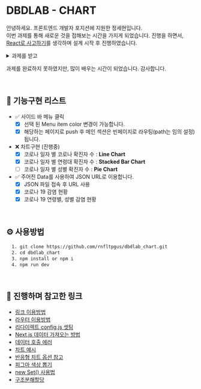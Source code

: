 # DBDLAB - CHART

안녕하세요. 프론트엔드 개발자 포지션에 지원한 정세현입니다.
<br>
이번 과제를 통해 새로운 것을 접해보는 시간을 가지게 되었습니다. 진행을 하면서, [React로 사고하기](https://ko.reactjs.org/docs/thinking-in-react.html)를 생각하며 설계 시작 후 진행하였습니다.
<br>

<details>
<summary>과제를 받고</summary>
<div markdown="1">

![](./public//thinking.jpeg)

</div>
</details>

과제를 완료하지 못하였지만, 많이 배우는 시간이 되었습니다. 감사합니다.

<br>

## 📝 기능구현 리스트

- ✅ 사이드 바 메뉴 클릭
  - [x] 선택 된 Menu item color 변경이 가능합니다.
  - [x] 해당하는 페이지로 push 후 메인 섹션은 빈페이지로 라우팅(path는 임의 설정)됩니다.
- ❌ 차트구현 (진행중)
  - [x] 코로나 일자 별 코로나 확진자 수 : **Line Chart**
  - [x] 코로나 일자 별 연령대 확진자 수 : **Stacked Bar Chart**
  - [ ] 코로나 일자 별 성별 확진자 수 : **Pie Chart**
- ✅ 주어진 Data를 사용하여 JSON URL로 이용합니다.
  - [x] JSON 파일 접속 후 URL 사용
  - [x] 코로나 19 감염 현황
  - [x] 코로나 19 연령별, 성별 감염 현황

<br>

## ⚙️ 사용방법

```
  1. git clone https://github.com/rnfltpgus/dbdlab_chart.git
  2. cd dbdlab_chart
  3. npm install or npm i
  4. npm run dev
```

<br>

## 🚀 진행하며 참고한 링크

- [링크 이용방법](https://nextjs.org/docs/api-reference/next/link)
- [라우터 이용방법](https://nextjs.org/docs/api-reference/next/router)
- [리다이렉트 config.js 셋팅](https://nextjs.org/docs/api-reference/next.config.js/redirects)
- [Next.js 데이터 가져오는 방법](https://nextjs.org/docs/api-reference/data-fetching/get-server-side-props)
- [데이터 호출 에러](https://nextjs.org/docs/messages/gssp-component-member)
- [차트 예시](https://react-chartjs-2.js.org/examples/line-chart)
- [반응형 차트 옵션 참고](https://www.chartjs.org/docs/latest/configuration/responsive.html)
- [피그마 색상 뽑기](https://coolors.co/fefefe-629acd-7facd6-ebaba8-ffffff)
- [new Set() 사용법](https://developer.mozilla.org/ko/docs/Web/JavaScript/Reference/Global_Objects/Set)
- [구조분해할당](https://developer.mozilla.org/ko/docs/Web/JavaScript/Reference/Operators/Destructuring_assignment)
